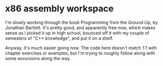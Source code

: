 # x86 assembly workspace

I'm slowly working through the book Programming from the Ground Up, by Jonathan Bartlett.
It's pretty good, and apparently free now, which makes sense as I picked it up in high school, bounced off it with my couple of semesters of "C++ knowledge", and put it on a shelf.

Anyway, it's much easier going now.
The code here doesn't match 1:1 with chapter exercises or examples, but I'm trying to roughly follow along with some excursions along the way.

